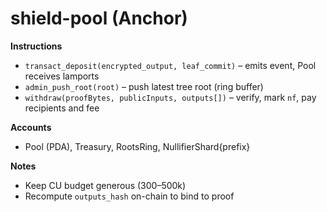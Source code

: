 # shield-pool (Anchor)

**Instructions**
- `transact_deposit(encrypted_output, leaf_commit)` – emits event, Pool receives lamports
- `admin_push_root(root)` – push latest tree root (ring buffer)
- `withdraw(proofBytes, publicInputs, outputs[])` – verify, mark `nf`, pay recipients and fee

**Accounts**
- Pool (PDA), Treasury, RootsRing, NullifierShard{prefix}

**Notes**
- Keep CU budget generous (300–500k)
- Recompute `outputs_hash` on-chain to bind to proof
